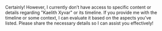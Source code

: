 Certainly! However, I currently don’t have access to specific content or details regarding "Kaelith Xyvar" or its timeline. If you provide me with the timeline or some context, I can evaluate it based on the aspects you’ve listed. Please share the necessary details so I can assist you effectively!